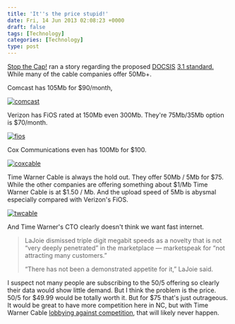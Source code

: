 ```yaml
---
title: 'It''s the price stupid!'
date: Fri, 14 Jun 2013 02:08:23 +0000
draft: false
tags: [Technology]
categories: [Technology]
type: post
---
```


[Stop the Cap!](http://stopthecap.com/) ran a story regarding the proposed [DOCSIS](http://en.wikipedia.org/wiki/DOCSIS) [3.1 standard.](http://stopthecap.com/2013/06/12/cable-industry-readies-docsis-3-1-up-to-101gbps-if-they-decide-you-need-it/) While many of the cable companies offer 50Mb+.

Comcast has 105Mb for $90/month,

[![comcast](http://zeusville.files.wordpress.com/2013/06/comcast.png?w=549)](http://zeusville.files.wordpress.com/2013/06/comcast.png)

Verizon has FiOS rated at 150Mb even 300Mb. They're 75Mb/35Mb option is $70/month.

[![fios](http://zeusville.files.wordpress.com/2013/06/fios.png?w=549)](http://zeusville.files.wordpress.com/2013/06/fios.png)

Cox Communications even has 100Mb for $100.

[![coxcable](http://zeusville.files.wordpress.com/2013/06/coxcable.png?w=549)](http://zeusville.files.wordpress.com/2013/06/coxcable.png)

Time Warner Cable is always the hold out. They offer 50Mb / 5Mb for $75. While the other companies are offering something about $1/Mb Time Warner Cable is at $1.50 / Mb. And the upload speed of 5Mb is abysmal especially compared with Verizon's FiOS.

[![twcable](http://zeusville.files.wordpress.com/2013/06/twcable.png?w=549)](http://zeusville.files.wordpress.com/2013/06/twcable.png)

And Time Warner's CTO clearly doesn't think we want fast internet.

> LaJoie dismissed triple digit megabit speeds as a novelty that is not “very deeply penetrated” in the marketplace — marketspeak for “not attracting many customers.”
> 
> “There has not been a demonstrated appetite for it,” LaJoie said.

I suspect not many people are subscribing to the 50/5 offering so clearly their data would show little demand. But I think the problem is the price. 50/5 for $49.99 would be totally worth it. But for $75 that's just outrageous. It would be great to have more competition here in NC, but with Time Warner Cable [lobbying against competition](http://www.ilsr.org/killing-competition-nc/), that will likely never happen.